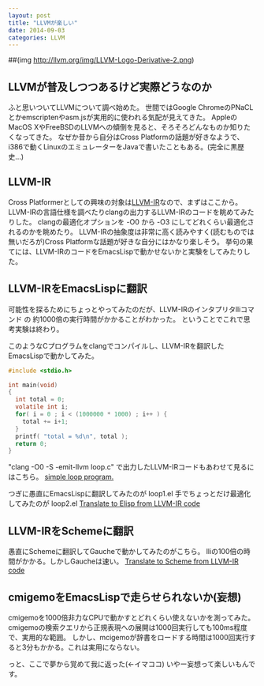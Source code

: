 ```yaml
---
layout: post
title: "LLVMが楽しい"
date: 2014-09-03
categories: LLVM
---
```

 ##(img http://llvm.org/img/LLVM-Logo-Derivative-2.png)

## LLVMが普及しつつあるけど実際どうなのか
ふと思いついてLLVMについて調べ始めた。
世間ではGoogle ChromeのPNaCLとかemscriptenやasm.jsが実用的に使われる気配が見えてきた。
AppleのMacOS XやFreeBSDのLLVMへの傾倒を見ると、そろそろどんなものか知りたくなってきた。
なぜか昔から自分はCross Platformの話題が好きなようで、i386で動くLinuxのエミュレーターをJavaで書いたこともある。(完全に黒歴史…)

## LLVM-IR
Cross Platformerとしての興味の対象は[LLVM-IR](http://llvm.org/docs/LangRef.html)なので、まずはここから。
LLVM-IRの言語仕様を調べたりclangの出力するLLVM-IRのコードを眺めてみたりした。
clangの最適化オプションを -O0 から -O3 にしてどれくらい最適化されるのかを眺めたり。
LLVM-IRの抽象度は非常に高く読みやすく(読むものでは無いだろが)Cross Platformな話題が好きな自分にはかなり楽しそう。
挙句の果てには、LLVM-IRのコードをEmacsLispで動かせないかと実験をしてみたりした。

## LLVM-IRをEmacsLispに翻訳
可能性を探るためにちょっとやってみたのだが、LLVM-IRのインタプリタlliコマンド の 約1000倍の実行時間がかかることがわかった。
ということでこれで思考実験は終わり。

このようなCプログラムをclangでコンパイルし、LLVM-IRを翻訳したEmacsLispで動かしてみた。
```c
#include <stdio.h>

int main(void)
{
  int total = 0;
  volatile int i;
  for( i = 0 ; i < (1000000 * 1000) ; i++ ) {
    total += i+1;
  }
  printf( "total = %d\n", total );
  return 0;
}
```

"clang -O0 -S -emit-llvm loop.c" で出力したLLVM-IRコードもあわせて見るにはこちら。
 [simple loop program.](http://gist.github.com/kiyoka/6defcaac328de7b51d4c)

つぎに愚直にEmacsLispに翻訳してみたのが loop1.el 
手でちょっとだけ最適化してみたのが loop2.el 
 [Translate to Elisp from LLVM-IR code](http://gist.github.com/kiyoka/352442916c41ed82f7ea)

## LLVM-IRをSchemeに翻訳
愚直にSchemeに翻訳してGaucheで動かしてみたのがこちら。
lliの100倍の時間がかかる。しかしGaucheは速い。
 [Translate to Scheme from LLVM-IR code](http://gist.github.com/kiyoka/964dab283cba93e76c21)

## cmigemoをEmacsLispで走らせられないか(妄想)
cmigemoを1000倍非力なCPUで動かすとどれくらい使えないかを測ってみた。
cmigemoの検索クエリから正規表現への展開は1000回実行しても100ms程度で、実用的な範囲。
しかし、mcigemoが辞書をロードする時間は1000回実行すると3分もかかる。これは実用にならない。

っと、ここで夢から覚めて我に返った(←イマココ)
いやー妄想って楽しいもんです。

